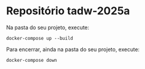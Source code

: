 # Repositório tadw-2025a

Na pasta do seu projeto, execute:
```
docker-compose up --build
```

Para encerrar, ainda na pasta do seu projeto, execute:
```
docker-compose down
```
